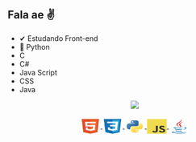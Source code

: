 ## Fala ae ✌
- ✔ Estudando Front-end
- 🐍 Python
- C
- C#
- Java Script
- CSS
- Java


<div align="center">
  <a href="https://github.com/hugonogo">
  <img height="180em" src="https://github-readme-stats.vercel.app/api/top-langs/?username=UmJovemProgramador&layout=compact&langs_count=7&theme=dark"/>
</div>

</div>
<div style="display: inline_block" align="center"><br>
  <img align="center" alt="HG-HTML" height="30" width="40" src="https://raw.githubusercontent.com/devicons/devicon/master/icons/html5/html5-original.svg">
  <img align="center" alt="HG-CSS" height="30" width="40" src="https://raw.githubusercontent.com/devicons/devicon/master/icons/css3/css3-original.svg">
  <img align="center" alt="HG-Python" height="30" width="40" src="https://raw.githubusercontent.com/devicons/devicon/master/icons/python/python-original.svg">
  <img align="center" alt="HG-Python" height="30" width="40" src="https://raw.githubusercontent.com/devicons/devicon/master/icons/javascript/javascript-original.svg">
  <img align="center" alt="HG-Python" height="30" width="40" src="https://raw.githubusercontent.com/devicons/devicon/master/icons/java/java-original.svg">
  
</div>
  

